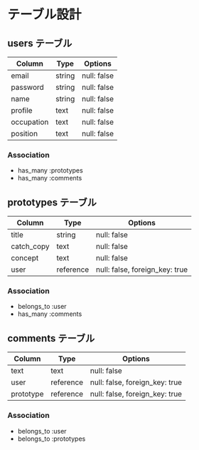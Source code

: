 # テーブル設計

## users テーブル

| Column     | Type   | Options     |
| ---------- | ------ | ----------- |
| email      | string | null: false |
| password   | string | null: false |
| name       | string | null: false |
| profile    | text   | null: false |
| occupation | text   | null: false |
| position   | text   | null: false |

### Association
- has_many :prototypes
- has_many :comments


## prototypes テーブル
| Column     | Type      | Options                        |
| ---------- | --------- | ------------------------------ |
| title      | string    | null: false                    |
| catch_copy | text      | null: false                    |
| concept    | text      | null: false                    |
| user       | reference | null: false, foreign_key: true |

### Association
- belongs_to :user
- has_many :comments

## comments テーブル
| Column     | Type      | Options                        |
| --------   | --------- | ------------------------------ |
| text       | text      | null: false                    |
| user       | reference | null: false, foreign_key: true |
| prototype  | reference | null: false, foreign_key: true |

### Association
- belongs_to :user
- belongs_to :prototypes